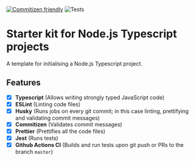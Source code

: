 [![Commitizen friendly](https://img.shields.io/badge/commitizen-friendly-brightgreen.svg)](http://commitizen.github.io/cz-cli/)
![Tests](https://github.com/pranjalnadhani/node-ts-starter-kit/workflows/Unit%20Tests/badge.svg)

# Starter kit for Node.js Typescript projects

A template for initialising a Node.js Typescript project.

## Features
- [x] **Typescript** (Allows writing strongly typed JavaScript code)
- [x] **ESLint** (Linting code files)
- [x] **Husky** (Runs jobs on every git commit; in this case linting, prettifying and validating commit messages)
- [x] **Commitizen** (Validates commit messages)
- [x] **Prettier** (Prettifies all the code files)
- [x] **Jest** (Runs tests)
- [x] **Github Actions CI** (Builds and run tests upon git push or PRs to the branch `master`)
